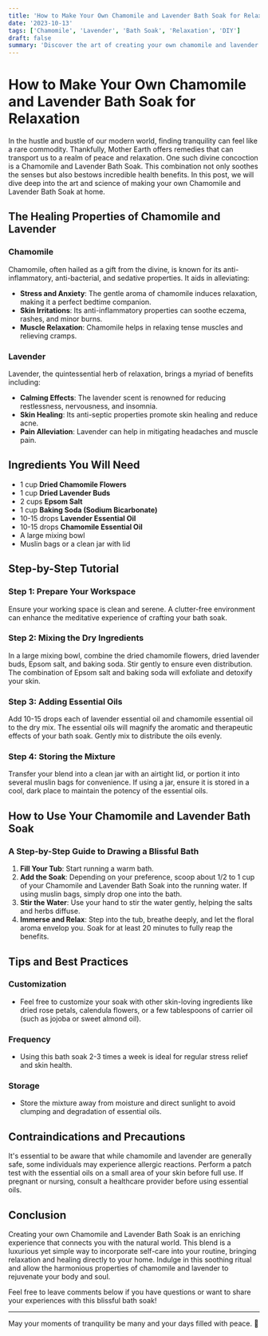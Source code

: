 ```yaml
---
title: 'How to Make Your Own Chamomile and Lavender Bath Soak for Relaxation'
date: '2023-10-13'
tags: ['Chamomile', 'Lavender', 'Bath Soak', 'Relaxation', 'DIY']
draft: false
summary: 'Discover the art of creating your own chamomile and lavender bath soak for ultimate relaxation and stress relief.'
---
```


# How to Make Your Own Chamomile and Lavender Bath Soak for Relaxation

In the hustle and bustle of our modern world, finding tranquility can feel like a rare commodity. Thankfully, Mother Earth offers remedies that can transport us to a realm of peace and relaxation. One such divine concoction is a Chamomile and Lavender Bath Soak. This combination not only soothes the senses but also bestows incredible health benefits. In this post, we will dive deep into the art and science of making your own Chamomile and Lavender Bath Soak at home.

## The Healing Properties of Chamomile and Lavender

### Chamomile
Chamomile, often hailed as a gift from the divine, is known for its anti-inflammatory, anti-bacterial, and sedative properties. It aids in alleviating:

- **Stress and Anxiety**: The gentle aroma of chamomile induces relaxation, making it a perfect bedtime companion.
- **Skin Irritations**: Its anti-inflammatory properties can soothe eczema, rashes, and minor burns.
- **Muscle Relaxation**: Chamomile helps in relaxing tense muscles and relieving cramps.

### Lavender
Lavender, the quintessential herb of relaxation, brings a myriad of benefits including:

- **Calming Effects**: The lavender scent is renowned for reducing restlessness, nervousness, and insomnia.
- **Skin Healing**: Its anti-septic properties promote skin healing and reduce acne.
- **Pain Alleviation**: Lavender can help in mitigating headaches and muscle pain.

## Ingredients You Will Need

- 1 cup **Dried Chamomile Flowers**
- 1 cup **Dried Lavender Buds**
- 2 cups **Epsom Salt**
- 1 cup **Baking Soda (Sodium Bicarbonate)**
- 10-15 drops **Lavender Essential Oil**
- 10-15 drops **Chamomile Essential Oil**
- A large mixing bowl
- Muslin bags or a clean jar with lid

## Step-by-Step Tutorial

### Step 1: Prepare Your Workspace
Ensure your working space is clean and serene. A clutter-free environment can enhance the meditative experience of crafting your bath soak.

### Step 2: Mixing the Dry Ingredients
In a large mixing bowl, combine the dried chamomile flowers, dried lavender buds, Epsom salt, and baking soda. Stir gently to ensure even distribution. The combination of Epsom salt and baking soda will exfoliate and detoxify your skin.

### Step 3: Adding Essential Oils
Add 10-15 drops each of lavender essential oil and chamomile essential oil to the dry mix. The essential oils will magnify the aromatic and therapeutic effects of your bath soak. Gently mix to distribute the oils evenly.

### Step 4: Storing the Mixture
Transfer your blend into a clean jar with an airtight lid, or portion it into several muslin bags for convenience. If using a jar, ensure it is stored in a cool, dark place to maintain the potency of the essential oils.

## How to Use Your Chamomile and Lavender Bath Soak

### A Step-by-Step Guide to Drawing a Blissful Bath

1. **Fill Your Tub**: Start running a warm bath.
2. **Add the Soak**: Depending on your preference, scoop about 1/2 to 1 cup of your Chamomile and Lavender Bath Soak into the running water. If using muslin bags, simply drop one into the bath.
3. **Stir the Water**: Use your hand to stir the water gently, helping the salts and herbs diffuse.
4. **Immerse and Relax**: Step into the tub, breathe deeply, and let the floral aroma envelop you. Soak for at least 20 minutes to fully reap the benefits.

## Tips and Best Practices

### Customization
- Feel free to customize your soak with other skin-loving ingredients like dried rose petals, calendula flowers, or a few tablespoons of carrier oil (such as jojoba or sweet almond oil).

### Frequency
- Using this bath soak 2-3 times a week is ideal for regular stress relief and skin health. 

### Storage
- Store the mixture away from moisture and direct sunlight to avoid clumping and degradation of essential oils.

## Contraindications and Precautions

It's essential to be aware that while chamomile and lavender are generally safe, some individuals may experience allergic reactions. Perform a patch test with the essential oils on a small area of your skin before full use. If pregnant or nursing, consult a healthcare provider before using essential oils.

## Conclusion

Creating your own Chamomile and Lavender Bath Soak is an enriching experience that connects you with the natural world. This blend is a luxurious yet simple way to incorporate self-care into your routine, bringing relaxation and healing directly to your home. Indulge in this soothing ritual and allow the harmonious properties of chamomile and lavender to rejuvenate your body and soul.

Feel free to leave comments below if you have questions or want to share your experiences with this blissful bath soak!

---

May your moments of tranquility be many and your days filled with peace. 🌿